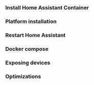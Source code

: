 ### Install Home Assistant Container
### Platform installation
### Restart Home Assistant
### Docker compose
### Exposing devices
### Optimizations